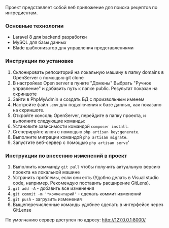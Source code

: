 Проект представляет собой веб приложение для поиска рецептов по ингредиентам.

### Основные технологии

- Laravel 8 для backend разработки
- MySQL для базы данных
- Blade шаблонизатор для управления представлениями

### Инструкции по установке

1. Склонировать репозиторий на локальную машину в папку domains в OpenServer с помощью git clone
2. В настройках Open server в пункте "Домены" Выбрать "Ручное управление" и добавить путь к папке public. Результат показан на скриншоте
3. Зайти в PhpMyAdmin и создать БД с произвольным именем
2. Настройте файл `.env` для подключения к базе данных, как показано на скриншоте.
5. Откройте консоль OpenServer, перейдите в папку проекта, и выполните следующие команды:
3. Установите зависимости командой `composer install`.
4. Сгенерируйте ключ с помощью `php artisan key:generate`.
5. Выполните миграции командой `php artisan migrate`.
6. Запустите веб-сервер с помощью `php artisan serve`'

### Инструкции по внесению изменений в проект

1. Выполнить комманду `git pull` чтобы получить актуальную версию проекта на локальной машине
2. Устранить проблемы, если они есть (Удобно делать в Visual studio code, например. Рекомендую поставить расширение GitLens).
3. `git add -A` - добавить все изменения
4. `git commit -m '*комментарий'` - сделать коммит изменений
5. `git push` - загрузить изменения
6. Выщеперечисленные команды удобнее сделать в интерфейсе через GitLense

По умолчанию сервер доступен по адресу: http://127.0.0.1:8000/

